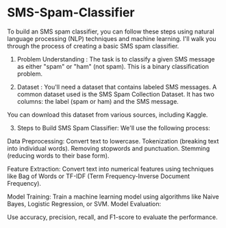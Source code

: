# SMS-Spam-Classifier
To build an SMS spam classifier, you can follow these steps using natural language processing (NLP) techniques and machine learning. I'll walk you through the process of creating a basic SMS spam classifier.

1. Problem Understanding :
The task is to classify a given SMS message as either "spam" or "ham" (not spam). This is a binary classification problem.

2. Dataset :
You'll need a dataset that contains labeled SMS messages. A common dataset used is the SMS Spam Collection Dataset. It has two columns: the label (spam or ham) and the SMS message.

You can download this dataset from various sources, including Kaggle.

3. Steps to Build SMS Spam Classifier:
We'll use the following process:

Data Preprocessing:
Convert text to lowercase.
Tokenization (breaking text into individual words).
Removing stopwords and punctuation.
Stemming (reducing words to their base form).

Feature Extraction:
Convert text into numerical features using techniques like Bag of Words or TF-IDF (Term Frequency-Inverse Document Frequency).

Model Training:
Train a machine learning model using algorithms like Naive Bayes, Logistic Regression, or SVM.
Model Evaluation:

Use accuracy, precision, recall, and F1-score to evaluate the performance.
